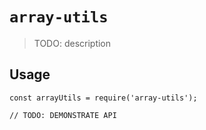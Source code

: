 # `array-utils`

> TODO: description

## Usage

```
const arrayUtils = require('array-utils');

// TODO: DEMONSTRATE API
```
